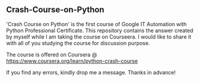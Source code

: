 ## Crash-Course-on-Python

'Crash Course on Python' is the first course of Google IT Automation with Python Professional Certificate. This repository contains the answer created by myself while I am taking the course on Courseera. I would like to share it with all of you studying the course for discussion purpose.

The course is offered on Coursera @ https://www.coursera.org/learn/python-crash-course

If you find any errors, kindly drop me a message. Thanks in advance!
